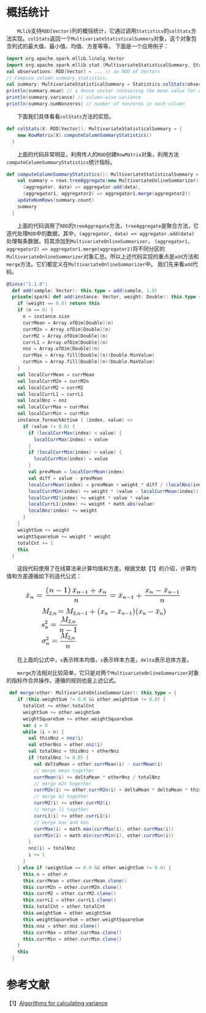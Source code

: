 # 概括统计

&emsp;&emsp;`MLlib`支持`RDD[Vector]`列的概括统计，它通过调用`Statistics`的`colStats`方法实现。`colStats`返回一个`MultivariateStatisticalSummary`对象，这个对象包含列式的最大值、最小值、均值、方差等等。
下面是一个应用例子：

```scala
import org.apache.spark.mllib.linalg.Vector
import org.apache.spark.mllib.stat.{MultivariateStatisticalSummary, Statistics}
val observations: RDD[Vector] = ... // an RDD of Vectors
// Compute column summary statistics.
val summary: MultivariateStatisticalSummary = Statistics.colStats(observations)
println(summary.mean) // a dense vector containing the mean value for each column
println(summary.variance) // column-wise variance
println(summary.numNonzeros) // number of nonzeros in each column
```
&emsp;&emsp;下面我们具体看看`colStats`方法的实现。

```scala
def colStats(X: RDD[Vector]): MultivariateStatisticalSummary = {
    new RowMatrix(X).computeColumnSummaryStatistics()
  }
```
&emsp;&emsp;上面的代码非常明显，利用传人的`RDD`创建`RowMatrix`对象，利用方法`computeColumnSummaryStatistics`统计指标。

```scala
def computeColumnSummaryStatistics(): MultivariateStatisticalSummary = {
    val summary = rows.treeAggregate(new MultivariateOnlineSummarizer)(
      (aggregator, data) => aggregator.add(data),
      (aggregator1, aggregator2) => aggregator1.merge(aggregator2))
    updateNumRows(summary.count)
    summary
  }
```
&emsp;&emsp;上面的代码调用了`RDD`的`treeAggregate`方法，`treeAggregate`是聚合方法，它迭代处理`RDD`中的数据，其中，`(aggregator, data) => aggregator.add(data)`处理每条数据，将其添加到`MultivariateOnlineSummarizer`，
`(aggregator1, aggregator2) => aggregator1.merge(aggregator2)`将不同分区的`MultivariateOnlineSummarizer`对象汇总。所以上述代码实现的重点是`add`方法和`merge`方法。它们都定义在`MultivariateOnlineSummarizer`中。
我们先来看`add`代码。

```scala
@Since("1.1.0")
  def add(sample: Vector): this.type = add(sample, 1.0)
  private[spark] def add(instance: Vector, weight: Double): this.type = {
    if (weight == 0.0) return this
    if (n == 0) {
      n = instance.size
      currMean = Array.ofDim[Double](n)
      currM2n = Array.ofDim[Double](n)
      currM2 = Array.ofDim[Double](n)
      currL1 = Array.ofDim[Double](n)
      nnz = Array.ofDim[Double](n)
      currMax = Array.fill[Double](n)(Double.MinValue)
      currMin = Array.fill[Double](n)(Double.MaxValue)
    }
    val localCurrMean = currMean
    val localCurrM2n = currM2n
    val localCurrM2 = currM2
    val localCurrL1 = currL1
    val localNnz = nnz
    val localCurrMax = currMax
    val localCurrMin = currMin
    instance.foreachActive { (index, value) =>
      if (value != 0.0) {
        if (localCurrMax(index) < value) {
          localCurrMax(index) = value
        }
        if (localCurrMin(index) > value) {
          localCurrMin(index) = value
        }
        val prevMean = localCurrMean(index)
        val diff = value - prevMean
        localCurrMean(index) = prevMean + weight * diff / (localNnz(index) + weight)
        localCurrM2n(index) += weight * (value - localCurrMean(index)) * diff
        localCurrM2(index) += weight * value * value
        localCurrL1(index) += weight * math.abs(value)
        localNnz(index) += weight
      }
    }
    weightSum += weight
    weightSquareSum += weight * weight
    totalCnt += 1
    this
  }
```
&emsp;&emsp;这段代码使用了在线算法来计算均值和方差。根据文献【1】的介绍，计算均值和方差遵循如下的迭代公式：

<div  align="center"><img src="imgs/1.1.png" width = "425" height = "50" alt="1.1" align="center" /></div>

<div  align="center"><img src="imgs/1.2.png" width = "340" height = "120" alt="1.2" align="center" /></div>

&emsp;&emsp;在上面的公式中，`x`表示样本均值，`s`表示样本方差，`delta`表示总体方差。

&emsp;&emsp;`merge`方法相对比较简单，它只是对两个`MultivariateOnlineSummarizer`对象的指标作合并操作。遵循的规则也是上述公式。

```scala
 def merge(other: MultivariateOnlineSummarizer): this.type = {
    if (this.weightSum != 0.0 && other.weightSum != 0.0) {
      totalCnt += other.totalCnt
      weightSum += other.weightSum
      weightSquareSum += other.weightSquareSum
      var i = 0
      while (i < n) {
        val thisNnz = nnz(i)
        val otherNnz = other.nnz(i)
        val totalNnz = thisNnz + otherNnz
        if (totalNnz != 0.0) {
          val deltaMean = other.currMean(i) - currMean(i)
          // merge mean together
          currMean(i) += deltaMean * otherNnz / totalNnz
          // merge m2n together
          currM2n(i) += other.currM2n(i) + deltaMean * deltaMean * thisNnz * otherNnz / totalNnz
          // merge m2 together
          currM2(i) += other.currM2(i)
          // merge l1 together
          currL1(i) += other.currL1(i)
          // merge max and min
          currMax(i) = math.max(currMax(i), other.currMax(i))
          currMin(i) = math.min(currMin(i), other.currMin(i))
        }
        nnz(i) = totalNnz
        i += 1
      }
    } else if (weightSum == 0.0 && other.weightSum != 0.0) {
      this.n = other.n
      this.currMean = other.currMean.clone()
      this.currM2n = other.currM2n.clone()
      this.currM2 = other.currM2.clone()
      this.currL1 = other.currL1.clone()
      this.totalCnt = other.totalCnt
      this.weightSum = other.weightSum
      this.weightSquareSum = other.weightSquareSum
      this.nnz = other.nnz.clone()
      this.currMax = other.currMax.clone()
      this.currMin = other.currMin.clone()
    }
    this
  }
```

# 参考文献

【1】[Algorithms for calculating variance](https://en.wikipedia.org/wiki/Algorithms_for_calculating_variance)


